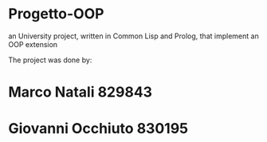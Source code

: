 # Progetto-OOP

an University project, written in Common Lisp and Prolog, that implement an OOP extension 

The project was done by: 
# Marco Natali 829843
# Giovanni Occhiuto 830195
